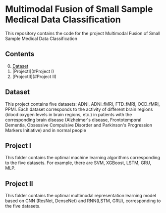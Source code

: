 # Multimodal Fusion of Small Sample Medical Data Classification

This repository contains the code for the project Multimodal Fusion of Small Sample Medical Data Classification 

## Contents

0. [Dataset](#Dataset)
0. [ProjectI](#Project I)
0. [ProjectII](#Project II)

## Dataset
This project contains five datasets: ADNI, ADNI_fMRI, FTD_fMRI, OCD_fMRI, PPMI. Each dataset corresponds to the activity of different brain regions (blood oxygen levels in brain regions, etc.) in patients with the corresponding brain disease (Alzheimer's disease, Frontotemporal Dementia, Obsessive Compulsive Disorder and Parkinson's Progression Markers Initiative) and in normal people
## Project I
This folder contains the optimal machine learning algorithms corresponding to the five datasets. For example, there are SVM, XGBoost, LSTM, GRU, MLP.

## Project II
This folder contains the optimal multimodal representation learning model based on CNN (ResNet, DenseNet) and RNN(LSTM, GRU), corresponding to the five datasets.

